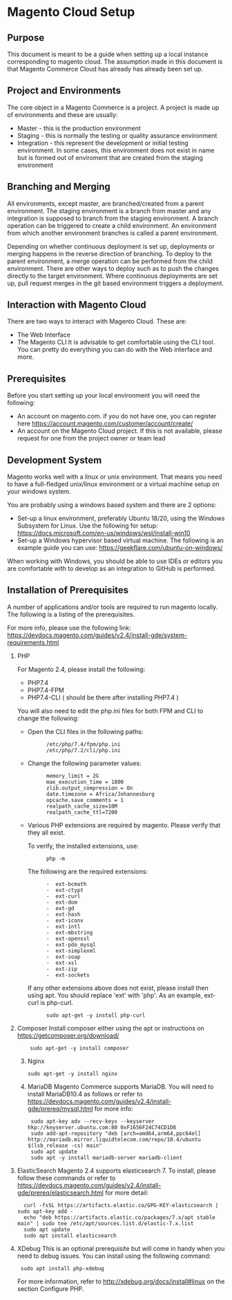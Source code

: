 # Magento Cloud Setup 

## Purpose
This document is meant to be a guide when setting up a local instance corresponding to magento cloud. The assumption made in this document is that Magento Commerce Cloud has already has already been set up. 

## Project and Environments
The core object in a Magento Commerce is  a project. A project is made up of environments and these are usually:

 - Master - this is the production environment 
 - Staging - this is normally the testing or quality assurance environment 
 - Integration - this represent the development or initial testing environment. In some cases, this environment does not exist in name but is formed out of enviroment that are created from the staging environment

## Branching and Merging
All environments, except master, are branched/created from a parent environment. The staging environment is a branch from master and any integration is supposed to branch from the staging environment. A branch operation can be triggered to create a child environment. An environment from which another environment branches is called a parent environment. 

Depending on whether continuous deployment is set up, deployments or merging happens in the reverse direction of branching. To deploy to the parent environment, a merge operation can be performed from the child environment.  There are other ways to deploy such as to push the changes directly to the target environment. Where continuous deployments are set up, pull request merges in the git based environment triggers a deployment.

## Interaction with Magento Cloud
There are two ways to interact with Magento Cloud. These are:

 - The Web Interface 
 - The Magento CLI
It is advisable to get comfortable using the CLI tool. You can pretty do everything you can do with the Web interface and more.

## Prerequisites 
Before you start setting up your local environment you will need the following:

 - An account on magento.com. if you do not have one, you can register here https://account.magento.com/customer/account/create/ 
 - An account on the Magento Cloud project. If this is not available, please request for one from the project owner or team lead


## Development System 
Magento works well with a linux or unix environment. That means you need to have a full-fledged unix/linux environment or a virtual machine setup on your windows system. 

You are probably using a windows based system and there are 2 options: 

 - Set-up a linux environment, preferably Ubuntu 18/20, using the Windows Subsystem for Linux. Use the following for setup: https://docs.microsoft.com/en-us/windows/wsl/install-win10
 - Set-up a Windows hypervisor based virtual machine. The following is an example guide you can use: https://geekflare.com/ubuntu-on-windows/ 
 
When working with Windows, you should be able to use IDEs or editors you are comfortable with to develop as an integration to GitHub is performed.

## Installation of Prerequisites
A number of applications and/or tools are required to run magento locally. The following is a listing of the prerequisites. 

For more info, please use the following link: https://devdocs.magento.com/guides/v2.4/install-gde/system-requirements.html
	 
1. PHP
	
	For Magento 2.4, please install the following:
		 
	 - PHP7.4
	 - PHP7.4-FPM
	 - PHP7.4-CLI ( should be there after installing PHP7.4 )
		 
	You will also need to edit the php.ini files for both FPM and CLI to change the following:
	- Open the CLI files in the following paths:
		 
			    /etc/php/7.4/fpm/php.ini
			    /etc/php/7.2/cli/php.ini
	- Change the following parameter values:
		
			    memory_limit = 2G
			    max_execution_time = 1800
			    zlib.output_compression = On	
			    date.timezone = Africa/Johannesburg
			    opcache.save_comments = 1	
			    realpath_cache_size=10M
				realpath_cache_ttl=7200
				
	- Various PHP extensions are required by magento. Please verify that they all exist. 
		
		To verify, the installed extensions, use:
				
			    php -m
			    
		The following are the required extensions:
			
			    -  ext-bcmath
				-  ext-ctypt
				-  ext-curl
                -  ext-dom
				-  ext-gd
			    -  ext-hash
			    -  ext-iconv
			    -  ext-intl
				-  ext-mbstring
			    -  ext-openssl
			    -  ext-pdo_mysql
			    -  ext-simplexml
			    -  ext-soap
			    -  ext-xsl
			    -  ext-zip
			    -  ext-sockets
	
		If any other extensions above does not exist, please install then using apt. You should replace 'ext' with 'php'. As an example, ext-curl is php-curl. 
			
			    sudo apt-get -y install php-curl
			    	
 2. Composer
		 Install composer either using the apt or instructions on https://getcomposer.org/download/
		 

		    sudo apt-get -y install composer
		 
	 3. Nginx

		    sudo apt-get -y install nginx 
		

	4. MariaDB 
		Magento Commerce supports MariaDB. You will need to install MariaDB10.4 as follows or refer to https://devdocs.magento.com/guides/v2.4/install-gde/prereq/mysql.html for more info:
		

		    sudo apt-key adv --recv-keys --keyserver hkp://keyserver.ubuntu.com:80 0xF1656F24C74CD1D8
		    sudo add-apt-repository "deb [arch=amd64,arm64,ppc64el] http://mariadb.mirror.liquidtelecom.com/repo/10.4/ubuntu $(lsb_release -cs) main"
		    sudo apt update
		    sudo apt -y install mariadb-server mariadb-client

   
   5. ElasticSearch 
   Magento 2.4 supports elasticsearch 7. To install, please follow these commands or refer to https://devdocs.magento.com/guides/v2.4/install-gde/prereq/elasticsearch.html for more detail:
   

		    curl -fsSL https://artifacts.elastic.co/GPG-KEY-elasticsearch | sudo apt-key add -
		    echo "deb https://artifacts.elastic.co/packages/7.x/apt stable main" | sudo tee /etc/apt/sources.list.d/elastic-7.x.list
		    sudo apt update
		    sudo apt install elasticsearch

6. XDebug
	This is an optional prerequisite but will come in handy when you need to debug issues. 
	You can install using the following command:

		sudo apt install php-xdebug
	
	For more information, refer to http://xdebug.org/docs/install#linux on the section Configure PHP. 
	

<!--stackedit_data:
eyJoaXN0b3J5IjpbOTM3ODUzMjkwLC03NzQ1Nzk3NzksMzg3MT
AxNjM5LC0xMTg3NzEwNjY0LDEyMjYxODk4NDksMTk1NTUyODc3
XX0=
-->